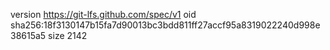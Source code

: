 version https://git-lfs.github.com/spec/v1
oid sha256:18f3130147b15fa7d90013bc3bdd811ff27accf95a8319022240d998e38615a5
size 2142
